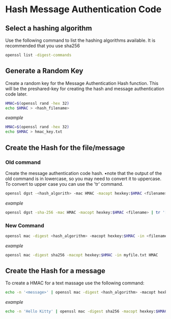 # Hash Message Authentication Code

## Select a hashing algorithm 
Use the following command to list the hashing algorithms available.  It is recommended that you use sha256
```sh
openssl list -digest-commands
```

## Generate a Random Key
Create a random key for the Message Authentication Hash function.  This will be the preshared-key for creating the hash and message authentication code later.

```sh
HMAC=$(openssl rand -hex 32)
echo $HMAC > <hash_filename>
```

*example*
```sh
HMAC=$(openssl rand -hex 32)
echo $HMAC > hmac_key.txt
```

## Create the Hash for the file/message
### Old command 
Create the message authentication code hash. •note that the output of the old command is in lowercase, so you may need to convert it to uppercase. To convert to upper case you can use the 'tr' command. 
```sh
openssl dgst -<hash_algorith> -mac HMAC -macopt hexkey:$HMAC <filename>
```

*example*
```sh
openssl dgst -sha-256 -mac HMAC -macopt hexkey:$HMAC <filename> | tr '[:lower:]' '[:upper:]'
```

### New Command
```sh
openssl mac -digest <hash_algorithm> -macopt hexkey:$HMAC -in <filename> HMAC
```
*example*
```sh
openssl mac -digest sha256 -macopt hexkey:$HMAC -in myfile.txt HMAC
```

## Create the Hash for a message
To create a HMAC for a text massage use the following command:
```sh
echo -n '<message>' | openssl mac -digest <hash_algorithm> -macopt hexkey:$HMAC -in - HMAC
```

*example*
```sh
echo -n 'Hello Kitty' | openssl mac -digest sha256 -macopt hexkey:$HMAC -in - HMAC
```
